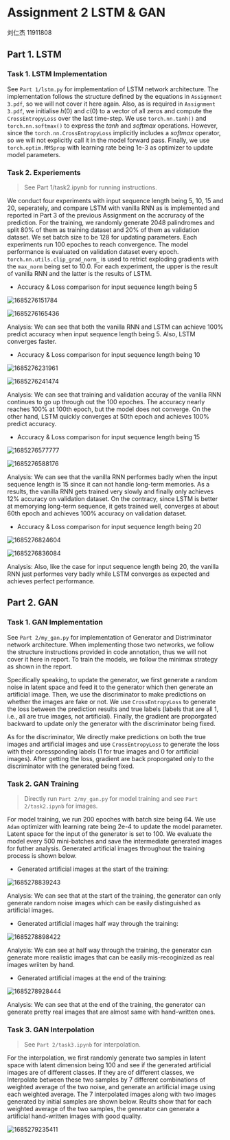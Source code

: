 # Assignment 2 LSTM & GAN

刘仁杰 11911808

## Part 1. LSTM

### Task 1. LSTM Implementation

See `Part 1/lstm.py` for implementation of LSTM network architecture. The implementation follows the structure defined by the equations in `Assignment 3.pdf`, so we will not cover it here again. Also, as is required in `Assignment 3.pdf`, we initialise $h(0)$ and $c(0)$ to a vector of all zeros and compute the `CrossEntropyLoss` over the last time-step. We use `torch.nn.tanh()` and `torch.nn.softmax()` to express the $tanh$ and $softmax$ operations. However, since the `torch.nn.CrossEntropyLoss` implicitly includes a $softmax$ operator, so we will not explicitly call it in the model forward pass. Finally, we use `torch.optim.RMSprop` with learning rate being 1e-3 as optimizer to update model parameters.

### Task 2. Experiements

> See Part 1/task2.ipynb for running instructions.

We conduct four experiments with input sequence length being 5, 10, 15 and 20, seperately, and compare LSTM with vanilla RNN as is implemented and reported in Part 3 of the previous Assignment on the accruracy of the prediction. For the training, we randomly generate 2048 palindromes and split 80% of them as training dataset and 20% of them as validation dataset. We set batch size to be 128 for updating parameters. Each experiments run 100 epoches to reach convergence. The model performance is evaluated on validation dataset every epoch. `torch.nn.utils.clip_grad_norm_` is used to retrict exploding gradients with the `max_norm` being set to 10.0. For each experiment, the upper is the result of vanilla RNN and the latter is the results of LSTM.

* Accuracy & Loss comparison for input sequence length being 5

![1685276151784](image/report/1685276151784.png)

![1685276165436](image/report/1685276165436.png)

Analysis: We can see that both the vanilla RNN and LSTM can achieve 100% predict accuracy when input sequence length being 5. Also, LSTM converges faster.

* Accuracy & Loss comparison for input sequence length being 10

![1685276231961](image/report/1685276231961.png)

![1685276241474](image/report/1685276241474.png)

Analysis: We can see that training and validation accuray of the vanilla RNN continues to go up through out the 100 epoches. The accuracy nearly reaches 100% at 100th epoch, but the model does not converge. On the other hand, LSTM quickly converges at 50th epoch and achieves 100% predict accuracy.

* Accuracy & Loss comparison for input sequence length being 15

![1685276577777](image/report/1685276577777.png)

![1685276588176](image/report/1685276588176.png)

Analysis: We can see that the vanilla RNN performes badly when the input sequence length is 15 since it can not handle long-term memories. As a results, the vanilla RNN gets trained very slowly and finally only achieves 12% accuracy on validation dataset. On the contracy, since LSTM is better at memorying long-term sequence, it gets trained well, converges at about 60th epoch and achieves 100% accuracy on validation dataset.

* Accuracy & Loss comparison for input sequence length being 20

![1685276824604](image/report/1685276824604.png)

![1685276836084](image/report/1685276836084.png)

Analysis: Also, like the case for input sequence length being 20, the vanilla RNN just performes very badly while LSTM converges as expected and achieves perfect performance.

## Part 2. GAN

### Task 1. GAN Implementation

See `Part 2/my_gan.py` for implementation of Generator and Distriminator network architecture. When implementing those two networks, we follow the structure instructions provided in code annotation, thus we will not cover it here in report. To train the models, we follow the minimax strategy as shown in the report.

Specifically speaking, to update the generator, we first generate a random noise in latent space and feed it to the generator which then generate an artificial image. Then, we use the discriminator to make predictions on whether the images are fake or not. We use `CrossEntropyLoss` to generate the loss between the prediction results and true labels (labels that are all 1, i.e., all are true images, not artificial). Finally, the gradient are proporgated backward to update only the generator with the discriminator being fixed.

As for the discriminator, We directly make predictions on both the true images and artificial images and use `CrossEntropyLoss` to generate the loss with their coressponding labels (1 for true images and 0 for artificial images). After getting the loss, gradient are back proporgated only to the discriminator with the generated being fixed.

### Task 2. GAN Training

> Directly run `Part 2/my_gan.py` for model training and see `Part 2/task2.ipynb` for images.

For model training, we run 200 epoches with batch size being 64. We use `Adam` optimizer with learning rate being 2e-4 to update the model parameter. Latent space for the input of the generator is set to 100. We evaluate the model every 500 mini-batches and save the intermediate generated images for futher analysis. Generated artificial images throughout the training process is shown below.

* Generated artificial images at the start of the training:

![1685278839243](image/report/1685278839243.png)

Analysis: We can see that at the start of the training, the generator can only generate random noise images which can be easily distinguished as artificial images.

* Generated artificial images half way through the training:

![1685278898422](image/report/1685278898422.png)

Analysis: We can see at half way through the training, the generator can generate more realistic images that can be easily mis-recoginized as real images wriiten by hand.

* Generated artificial images at the end of the training:

![1685278928444](image/report/1685278928444.png)

Analysis: We can see that at the end of the training, the generator can generate pretty real images that are almost same with hand-written ones.

### Task 3. GAN Interpolation

> See `Part 2/task3.ipynb` for interpolation.

For the interpolation, we first randomly generate two samples in latent space with latent dimension being 100 and see if the generated artificial images are of different classes. If they are of different classes, we Interpolate between these two samples by 7 different combinations of weighted average of the two noise, and generate an artificial image using each weighted average. The 7 interpolated images along with two images generated by initial samples are shown below. Reults show that for each weighted average of the two samples, the generator can generate a artificial hand-written images with good quality.

![1685279235411](image/report/1685279235411.png)

